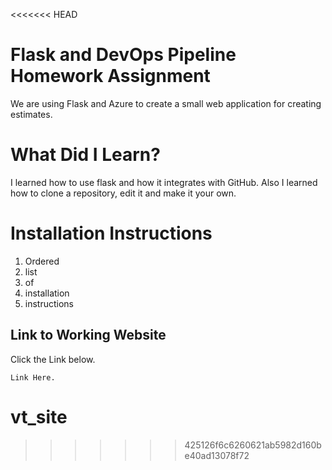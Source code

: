 <<<<<<< HEAD
# Flask and DevOps Pipeline Homework Assignment
We are using Flask and Azure to create a small web application for creating estimates.


# What Did I Learn?
I learned how to use flask and how it integrates with GitHub. Also I learned how to clone a repository, edit it and make it your own. 


# Installation Instructions
1. Ordered
2. list
3. of 
4. installation 
5. instructions


## Link to Working Website

Click the Link below.

```
Link Here.
```

# vt_site
>>>>>>> 425126f6c6260621ab5982d160be40ad13078f72
